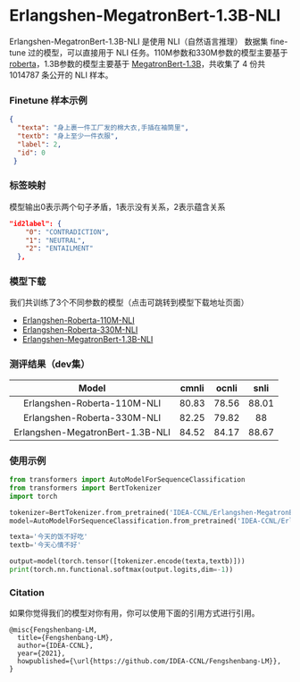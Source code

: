 # Erlangshen-MegatronBert-1.3B-NLI

Erlangshen-MegatronBert-1.3B-NLI 是使用 NLI（自然语言推理） 数据集 fine-tune 过的模型，可以直接用于 NLI 任务。110M参数和330M参数的模型主要基于 [roberta](https://huggingface.co/hfl/chinese-roberta-wwm-ext)，1.3B参数的模型主要基于 [MegatronBert-1.3B](https://huggingface.co/IDEA-CCNL/Erlangshen-MegatronBert-1.3B)，共收集了 4 份共 1014787 条公开的 NLI 样本。

### Finetune 样本示例

```json
{
  "texta": "身上裹一件工厂发的棉大衣,手插在袖筒里",
  "textb": "身上至少一件衣服", 
  "label": 2, 
  "id": 0
 }
```

### 标签映射

模型输出0表示两个句子矛盾，1表示没有关系，2表示蕴含关系

```json
"id2label": {
    "0": "CONTRADICTION",
    "1": "NEUTRAL",
    "2": "ENTAILMENT"
  },
```

### 模型下载

我们共训练了3个不同参数的模型（点击可跳转到模型下载地址页面）

- [Erlangshen-Roberta-110M-NLI](https://huggingface.co/IDEA-CCNL/Erlangshen-Roberta-110M-NLI)
- [Erlangshen-Roberta-330M-NLI](https://huggingface.co/IDEA-CCNL/Erlangshen-Roberta-330M-NLI)
- [Erlangshen-MegatronBert-1.3B-NLI](https://huggingface.co/IDEA-CCNL/Erlangshen-MegatronBert-1.3B-NLI)

### 测评结果（dev集）

|              Model               | cmnli | ocnli | snli  |
| :------------------------------: | :---: | :---: | :---: |
|   Erlangshen-Roberta-110M-NLI    | 80.83 | 78.56 | 88.01 |
|   Erlangshen-Roberta-330M-NLI    | 82.25 | 79.82 |  88   |
| Erlangshen-MegatronBert-1.3B-NLI | 84.52 | 84.17 | 88.67 |

### 使用示例

```python
from transformers import AutoModelForSequenceClassification
from transformers import BertTokenizer
import torch

tokenizer=BertTokenizer.from_pretrained('IDEA-CCNL/Erlangshen-MegatronBert-1.3B-NLI')
model=AutoModelForSequenceClassification.from_pretrained('IDEA-CCNL/Erlangshen-MegatronBert-1.3B-NLI')

texta='今天的饭不好吃'
textb='今天心情不好'

output=model(torch.tensor([tokenizer.encode(texta,textb)]))
print(torch.nn.functional.softmax(output.logits,dim=-1))

```

### Citation

如果你觉得我们的模型对你有用，你可以使用下面的引用方式进行引用。

```
@misc{Fengshenbang-LM,
  title={Fengshenbang-LM},
  author={IDEA-CCNL},
  year={2021},
  howpublished={\url{https://github.com/IDEA-CCNL/Fengshenbang-LM}},
}
```
